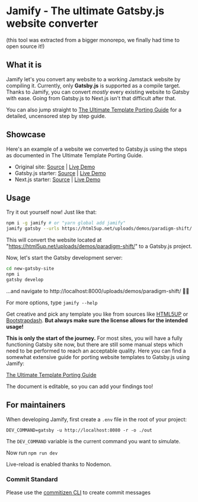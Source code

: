 # Jamify - The ultimate Gatsby.js website converter

(this tool was extracted from a bigger monorepo, we finally had time to open source it!)

## What it is

Jamify let's you convert any website to a working Jamstack website by compiling it.
Currently, only **Gatsby.js** is supported as a compile target. Thanks to Jamify, you can convert _mostly_ every existing website to Gatsby with ease. Going from Gatsby.js to Next.js isn't that difficult after that.

You can also jump straight to [The Ultimate Template Porting Guide](https://www.notion.so/The-Ultimate-Template-Porting-Guide-1935e0b7824f4f42a4efa8b1ad89ead1) for a detailed, uncensored step by step guide.

## Showcase

Here's an example of a website we converted to Gatsby.js using the steps as documented in The Ultimate Template Porting Guide.

- Original site: [Source](https://www.bootstrapdash.com/product/marshmallow/) | [Live Demo](https://www.bootstrapdash.com/demo/marshmallow/)
- Gatsby.js starter: [Source](https://github.com/jamthemes/gatsby-starter-marshmallow) | [Live Demo](https://www.bootstrapdash.com/demo/marshmallow/)
- Next.js starter: [Source](https://www.bootstrapdash.com/product/marshmallow/) | [Live Demo](https://next-starter-marshmallow-showcase.vercel.app/)

## Usage

Try it out yourself now! Just like that:

```bash
npm i -g jamify # or "yarn global add jamify"
jamify gatsby --urls https://html5up.net/uploads/demos/paradigm-shift/ -o ./new-gatsby-site
```

This will convert the website located at "https://html5up.net/uploads/demos/paradigm-shift/" to a Gatsby.js project.

Now, let's start the Gatsby development server:

```bash
cd new-gatsby-site
npm i
gatsby develop
```

...and navigate to http://localhost:8000/uploads/demos/paradigm-shift/ 🧙‍♂️

For more options, type `jamify --help`

Get creative and pick any template you like from sources like [HTML5UP](https://html5up.net/) or [Bootstrapdash](https://www.bootstrapdash.com/free-landing-page-templates/). **But always make sure the license allows for the intended usage!**

**This is only the start of the journey.** For most sites, you will have a fully functioning Gatsby site now, but there are still some manual steps which need to be performed to reach an acceptable quality.
Here you can find a somewhat extensive guide for porting website templates to Gatsby.js using Jamify:

[The Ultimate Template Porting Guide](https://www.notion.so/The-Ultimate-Template-Porting-Guide-1935e0b7824f4f42a4efa8b1ad89ead1)

The document is editable, so you can add your findings too!

## For maintainers

When developing Jamify, first create a `.env` file in the root of your project:

```
DEV_COMMAND=gatsby -u http://localhost:8080 -r -o ./out
```

The `DEV_COMMAND` variable is the current command you want to simulate.

Now run `npm run dev`

Live-reload is enabled thanks to Nodemon.

### Commit Standard

Please use the [commitizen CLI](https://github.com/commitizen/cz-cli) to create commit messages
